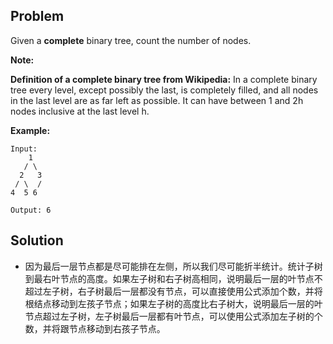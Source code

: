 ## Problem

Given a **complete** binary tree, count the number of nodes.

**Note:**

**Definition of a complete binary tree from Wikipedia:**
In a complete binary tree every level, except possibly the last, is completely filled, and all nodes in the last level are as far left as possible. It can have between 1 and 2h nodes inclusive at the last level h.

**Example:**

```
Input: 
    1
   / \
  2   3
 / \  /
4  5 6

Output: 6
```



## Solution

* 因为最后一层节点都是尽可能排在左侧，所以我们尽可能折半统计。统计子树到最右叶节点的高度。如果左子树和右子树高相同，说明最后一层的叶节点不超过左子树，右子树最后一层都没有节点，可以直接使用公式添加个数，并将根结点移动到左孩子节点；如果左子树的高度比右子树大，说明最后一层的叶节点超过左子树，左子树最后一层都有叶节点，可以使用公式添加左子树的个数，并将跟节点移动到右孩子节点。